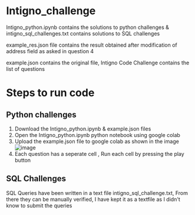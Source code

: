 # Intigno_challenge
Intigno_python.ipynb contains the solutions to python challenges & intigno_sql_challenges.txt contains solutions to SQL challenges 

example_res.json file contains the result obtained after modification of address field as asked in question 4

example.json contains the original file, Intigno Code Challenge contains the list of questions 
# Steps to run code
## Python challenges 
1) Download the Intigno_python.ipynb & example.json files
2) Open the Intigno_python.ipynb python notebook using google colab
3) Upload the example.json file to google colab as shown in the image 
![image](https://user-images.githubusercontent.com/49854075/205459045-1a274a08-a06b-45d5-b68c-3163c99e4363.png)
4) Each question has a seperate cell , Run each cell by pressing the play button
 ## SQL Challenges 
  SQL Queries have been written in a text file intigno_sql_challenge.txt, From there they can be manually verified, I have kept it as a textfile as I didn't know to submit the   queries 

